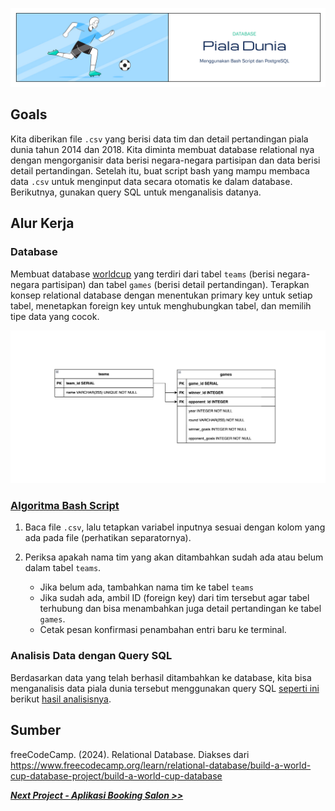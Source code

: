 ![Cover](https://github.com/dipintoo/worldcup_database/blob/main/img/Cover_2.jpg)

## Goals

Kita diberikan file `.csv` yang berisi data tim dan detail pertandingan piala dunia tahun 2014 dan 2018. Kita diminta membuat database relational nya dengan mengorganisir data berisi negara-negara partisipan dan data berisi detail pertandingan. Setelah itu, buat script bash yang mampu membaca data `.csv` untuk menginput data secara otomatis ke dalam database. Berikutnya, gunakan query SQL untuk menganalisis datanya.

## Alur Kerja

### Database

Membuat database [worldcup](https://github.com/dipintoo/worldcup_database/blob/main/simple_worldcup.sql) yang terdiri dari tabel `teams` (berisi negara-negara partisipan) dan tabel `games` (berisi detail pertandingan). Terapkan konsep relational database dengan menentukan primary key untuk setiap tabel, menetapkan foreign key untuk menghubungkan tabel, dan memilih tipe data yang cocok.

![Cover](https://github.com/dipintoo/worldcup_database/blob/main/img/Database%20Design.png)

### [Algoritma Bash Script](https://github.com/dipintoo/worldcup_database/blob/main/insert_data.sh)

1. Baca file `.csv`, lalu tetapkan variabel inputnya sesuai dengan kolom yang ada pada file (perhatikan separatornya).
2. Periksa apakah nama tim yang akan ditambahkan sudah ada atau belum dalam tabel `teams`.

   - Jika belum ada, tambahkan nama tim ke tabel `teams`
   - Jika sudah ada, ambil ID (foreign key) dari tim tersebut agar tabel terhubung dan bisa menambahkan juga detail pertandingan ke tabel `games`.
   - Cetak pesan konfirmasi penambahan entri baru ke terminal.

### Analisis Data dengan Query SQL

Berdasarkan data yang telah berhasil ditambahkan ke database, kita bisa menganalisis data piala dunia tersebut menggunakan query SQL [seperti ini](https://github.com/dipintoo/worldcup_database/blob/main/queries.sh) berikut [hasil analisisnya](https://github.com/dipintoo/worldcup_database/blob/main/contoh_output.txt).  


## Sumber

freeCodeCamp. (2024). Relational Database. Diakses dari https://www.freecodecamp.org/learn/relational-database/build-a-world-cup-database-project/build-a-world-cup-database

[**_Next Project - Aplikasi Booking Salon >>_**](https://github.com/dipintoo/salon_database)
